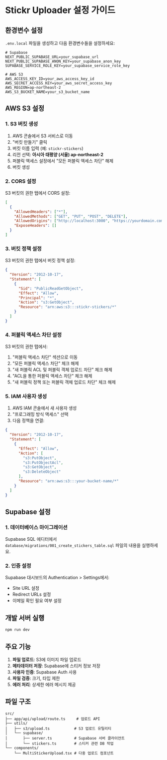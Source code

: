 # Stickr Uploader 설정 가이드

## 환경변수 설정

`.env.local` 파일을 생성하고 다음 환경변수들을 설정하세요:

```env
# Supabase
NEXT_PUBLIC_SUPABASE_URL=your_supabase_url
NEXT_PUBLIC_SUPABASE_ANON_KEY=your_supabase_anon_key
SUPABASE_SERVICE_ROLE_KEY=your_supabase_service_role_key

# AWS S3
AWS_ACCESS_KEY_ID=your_aws_access_key_id
AWS_SECRET_ACCESS_KEY=your_aws_secret_access_key
AWS_REGION=ap-northeast-2
AWS_S3_BUCKET_NAME=your_s3_bucket_name
```

## AWS S3 설정

### 1. S3 버킷 생성
1. AWS 콘솔에서 S3 서비스로 이동
2. "버킷 만들기" 클릭
3. 버킷 이름 입력 (예: `stickr-stickers`)
4. 리전 선택: **아시아 태평양 (서울) ap-northeast-2**
5. 퍼블릭 액세스 설정에서 "모든 퍼블릭 액세스 차단" 해제
6. 버킷 생성

### 2. CORS 설정
S3 버킷의 권한 탭에서 CORS 설정:

```json
[
  {
    "AllowedHeaders": ["*"],
    "AllowedMethods": ["GET", "PUT", "POST", "DELETE"],
    "AllowedOrigins": ["http://localhost:3000", "https://yourdomain.com"],
    "ExposeHeaders": []
  }
]
```

### 3. 버킷 정책 설정
S3 버킷의 권한 탭에서 버킷 정책 설정:

```json
{
  "Version": "2012-10-17",
  "Statement": [
    {
      "Sid": "PublicReadGetObject",
      "Effect": "Allow",
      "Principal": "*",
      "Action": "s3:GetObject",
      "Resource": "arn:aws:s3:::stickr-stickers/*"
    }
  ]
}
```

### 4. 퍼블릭 액세스 차단 설정
S3 버킷의 권한 탭에서:
1. "퍼블릭 액세스 차단" 섹션으로 이동
2. "모든 퍼블릭 액세스 차단" 체크 해제
3. "새 퍼블릭 ACL 및 퍼블릭 객체 업로드 차단" 체크 해제
4. "ACL을 통한 퍼블릭 액세스 차단" 체크 해제
5. "새 퍼블릭 정책 또는 퍼블릭 객체 업로드 차단" 체크 해제

### 5. IAM 사용자 생성
1. AWS IAM 콘솔에서 새 사용자 생성
2. "프로그래밍 방식 액세스" 선택
3. 다음 정책을 연결:

```json
{
  "Version": "2012-10-17",
  "Statement": [
    {
      "Effect": "Allow",
      "Action": [
        "s3:PutObject",
        "s3:PutObjectAcl",
        "s3:GetObject",
        "s3:DeleteObject"
      ],
      "Resource": "arn:aws:s3:::your-bucket-name/*"
    }
  ]
}
```

## Supabase 설정

### 1. 데이터베이스 마이그레이션
Supabase SQL 에디터에서 `database/migrations/001_create_stickers_table.sql` 파일의 내용을 실행하세요.

### 2. 인증 설정
Supabase 대시보드의 Authentication > Settings에서:
- Site URL 설정
- Redirect URLs 설정
- 이메일 확인 필요 여부 설정

## 개발 서버 실행

```bash
npm run dev
```

## 주요 기능

1. **파일 업로드**: S3에 이미지 파일 업로드
2. **메타데이터 저장**: Supabase에 스티커 정보 저장
3. **사용자 인증**: Supabase Auth 사용
4. **파일 검증**: 크기, 타입 제한
5. **에러 처리**: 상세한 에러 메시지 제공

## 파일 구조

```
src/
├── app/api/upload/route.ts     # 업로드 API
├── utils/
│   ├── s3/upload.ts           # S3 업로드 유틸리티
│   └── supabase/
│       ├── server.ts          # Supabase 서버 클라이언트
│       └── stickers.ts        # 스티커 관련 DB 작업
└── components/
    └── MultiStickerUpload.tsx # 다중 업로드 컴포넌트
```
